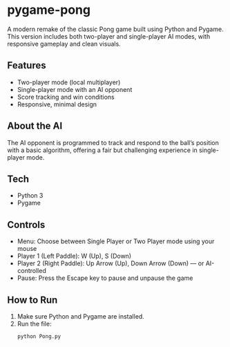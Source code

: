 # pygame-pong

A modern remake of the classic Pong game built using Python and Pygame. This version includes both two-player and single-player AI modes, with responsive gameplay and clean visuals.

## Features
- Two-player mode (local multiplayer)
- Single-player mode with an AI opponent
- Score tracking and win conditions
- Responsive, minimal design

## About the AI
The AI opponent is programmed to track and respond to the ball’s position with a basic algorithm, offering a fair but challenging experience in single-player mode.

## Tech
- Python 3
- Pygame

## Controls

- Menu: Choose between Single Player or Two Player mode using your mouse  
- Player 1 (Left Paddle): W (Up), S (Down)  
- Player 2 (Right Paddle): Up Arrow (Up), Down Arrow (Down) — or AI-controlled
- Pause: Press the Escape key to pause and unpause the game

## How to Run
1. Make sure Python and Pygame are installed.
2. Run the file:
   ```bash
   python Pong.py
